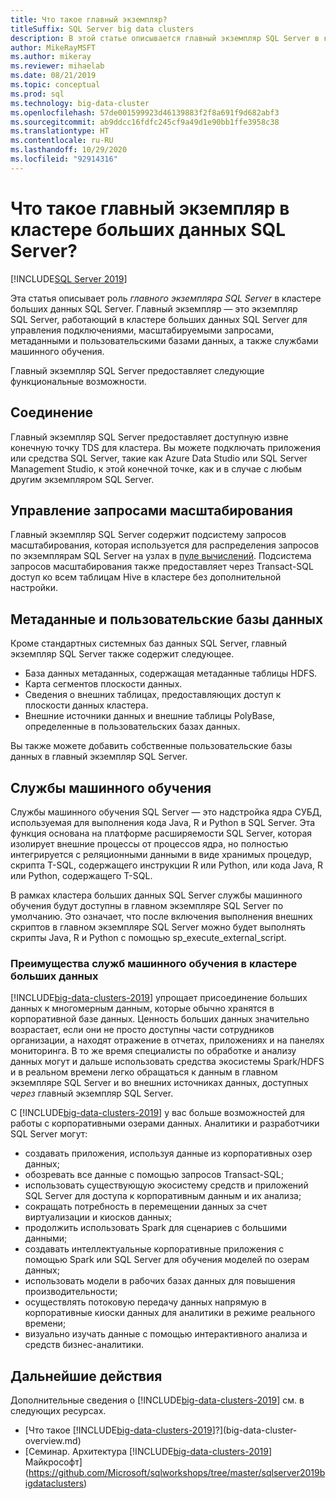 ```yaml
---
title: Что такое главный экземпляр?
titleSuffix: SQL Server big data clusters
description: В этой статье описывается главный экземпляр SQL Server в кластере больших данных SQL Server 2019.
author: MikeRayMSFT
ms.author: mikeray
ms.reviewer: mihaelab
ms.date: 08/21/2019
ms.topic: conceptual
ms.prod: sql
ms.technology: big-data-cluster
ms.openlocfilehash: 57de001599923d46139883f2f8a691f9d682abf3
ms.sourcegitcommit: ab9ddcc16fdfc245cf9a49d1e90bb1ffe3958c38
ms.translationtype: HT
ms.contentlocale: ru-RU
ms.lasthandoff: 10/29/2020
ms.locfileid: "92914316"
---
```

# <a name="what-is-the-master-instance-in-a-sql-server-big-data-cluster"></a>Что такое главный экземпляр в кластере больших данных SQL Server?

[!INCLUDE[SQL Server 2019](../includes/applies-to-version/sqlserver2019.md)]

Эта статья описывает роль *главного экземпляра SQL Server* в кластере больших данных SQL Server. Главный экземпляр — это экземпляр SQL Server, работающий в кластере больших данных SQL Server для управления подключениями, масштабируемыми запросами, метаданными и пользовательскими базами данных, а также службами машинного обучения.

Главный экземпляр SQL Server предоставляет следующие функциональные возможности.

## <a name="connectivity"></a>Соединение

Главный экземпляр SQL Server предоставляет доступную извне конечную точку TDS для кластера. Вы можете подключать приложения или средства SQL Server, такие как Azure Data Studio или SQL Server Management Studio, к этой конечной точке, как и в случае с любым другим экземпляром SQL Server.

## <a name="scale-out-query-management"></a>Управление запросами масштабирования

Главный экземпляр SQL Server содержит подсистему запросов масштабирования, которая используется для распределения запросов по экземплярам SQL Server на узлах в [пуле вычислений](concept-compute-pool.md). Подсистема запросов масштабирования также предоставляет через Transact-SQL доступ ко всем таблицам Hive в кластере без дополнительной настройки.

## <a name="metadata-and-user-databases"></a>Метаданные и пользовательские базы данных

Кроме стандартных системных баз данных SQL Server, главный экземпляр SQL Server также содержит следующее.

- База данных метаданных, содержащая метаданные таблицы HDFS.
- Карта сегментов плоскости данных.
- Сведения о внешних таблицах, предоставляющих доступ к плоскости данных кластера.
- Внешние источники данных и внешние таблицы PolyBase, определенные в пользовательских базах данных.

Вы также можете добавить собственные пользовательские базы данных в главный экземпляр SQL Server.

## <a name="machine-learning-services"></a>Службы машинного обучения

Службы машинного обучения SQL Server — это надстройка ядра СУБД, используемая для выполнения кода Java, R и Python в SQL Server. Эта функция основана на платформе расширяемости SQL Server, которая изолирует внешние процессы от процессов ядра, но полностью интегрируется с реляционными данными в виде хранимых процедур, скрипта T-SQL, содержащего инструкции R или Python, или кода Java, R или Python, содержащего T-SQL.

В рамках кластера больших данных SQL Server службы машинного обучения будут доступны в главном экземпляре SQL Server по умолчанию. Это означает, что после включения выполнения внешних скриптов в главном экземпляре SQL Server можно будет выполнять скрипты Java, R и Python с помощью sp_execute_external_script.

### <a name="advantages-of-machine-learning-services-in-a-big-data-cluster"></a>Преимущества служб машинного обучения в кластере больших данных

[!INCLUDE[big-data-clusters-2019](../includes/ssbigdataclusters-ss-nover.md)] упрощает присоединение больших данных к многомерным данным, которые обычно хранятся в корпоративной базе данных. Ценность больших данных значительно возрастает, если они не просто доступны части сотрудников организации, а находят отражение в отчетах, приложениях и на панелях мониторинга. В то же время специалисты по обработке и анализу данных могут и дальше использовать средства экосистемы Spark/HDFS и в реальном времени легко обращаться к данным в главном экземпляре SQL Server и во внешних источниках данных, доступных _через_ главный экземпляр SQL Server.

С [!INCLUDE[big-data-clusters-2019](../includes/ssbigdataclusters-ss-nover.md)] у вас больше возможностей для работы с корпоративными озерами данных. Аналитики и разработчики SQL Server могут:

* создавать приложения, используя данные из корпоративных озер данных;
* обозревать все данные с помощью запросов Transact-SQL;
* использовать существующую экосистему средств и приложений SQL Server для доступа к корпоративным данным и их анализа;
* сокращать потребность в перемещении данных за счет виртуализации и киосков данных;
* продолжить использовать Spark для сценариев с большими данными;
* создавать интеллектуальные корпоративные приложения с помощью Spark или SQL Server для обучения моделей по озерам данных;
* использовать модели в рабочих базах данных для повышения производительности;
* осуществлять потоковую передачу данных напрямую в корпоративные киоски данных для аналитики в режиме реального времени;
* визуально изучать данные с помощью интерактивного анализа и средств бизнес-аналитики.

## <a name="next-steps"></a>Дальнейшие действия

Дополнительные сведения о [!INCLUDE[big-data-clusters-2019](../includes/ssbigdataclusters-ss-nover.md)] см. в следующих ресурсах.

- [Что такое [!INCLUDE[big-data-clusters-2019](../includes/ssbigdataclusters-ver15.md)]?](big-data-cluster-overview.md)
- [Семинар. Архитектура [!INCLUDE[big-data-clusters-2019](../includes/ssbigdataclusters-ss-nover.md)] Майкрософт](https://github.com/Microsoft/sqlworkshops/tree/master/sqlserver2019bigdataclusters)
